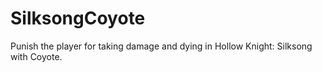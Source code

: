 # SilksongCoyote
Punish the player for taking damage and dying in Hollow Knight: Silksong with Coyote.
